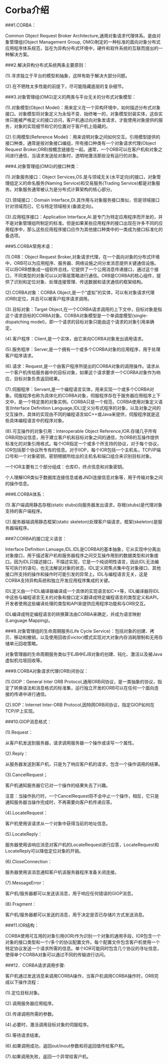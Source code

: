 # Corba介绍

###1.CORBA：

Common Object Request Broker Architecture,通用对象请求代理体系。是由对象管理组(Object Management Group, OMG)制定的一种标准的面向对象分布式应用程序体系规范，旨在为异构分布式环境中，硬件和软件系统的互联而提出的一种解决方案。

###2.解决异构分布式系统两条主要原则：

(1).寻求独立于平台的模型和抽象，这样有助于解决大部分问题。

(2).在不牺牲太多性能的前提下，尽可能隐藏底层的复杂细节。

###3.对象管理组(OMG)定义的两类与平台无关的分布式对象模型：

(1).对象模型(Object Model)：用来定义在一个异构环境中，如何描述分布式对象接口。对象模型将对象定义为永恒不变、始终唯一的，对象模型封装实体，这些实体只能被严格定义的接口访问，客户机通过向对象发请求，才能使用对象提供的服务，对象的实现细节和它的位置对于客户机上隐藏的。

(2).引用模型(Reference Model)：用来说明对象之间如何交互。引用模型提供的接口种类，通常是按对象接口编组，所有接口种类有一个对象请求代理(Object Request Broker,ORB)按概念链接在一起。通常，一个ORB可以在客户机和对象之间进行通信，当请求发送给对象时，透明地激活那些没有运行的对象。

###4.对象管理组(OMG)的接口种类：

(1).对象服务接口：Object Services,OS.是与领域无关(水平定向)的接口，对象管理组定义的命名服务(Naming Service)和交易服务(Trading Service)都是对象服务。对象服务通常被认为是分布式计算架构的核心部分。

(2).领域接口：Domain Interface,DI.其作用与对象服务接口类似，但是领域接口针对领域而已，它与特定领域相关(垂直定向)。

(3).应用程序接口：Application Interface,AI.是专门为特定应用程序而开发的，并不是对象管理组所制定的标准。但是如果某些应用程序的接口出现在许多不同的应用程序中，那么这些应用程序接口应作为其他接口种类中的一类成为接口标准化的备选项。

###5.CORBA常用术语：

(1).ORB：Object Request Broker,对象请求代理，在一个面向对象的分布式环境中，ORB可以为应用程序、服务器、网络设施之间分发消息提供关键通信设施。可以将ORB想象成一组软件总线，它提供了一个公用消息传递接口，通过这个接口，不同类型的对象可以以对等层策略进行通信。ORB是CORBA的核心组件，提供了识别和定位对象、处理连接管理、传送数据和请求通信的框架结构。

(2).CORBA对象：CORBA Object,是一个“虚拟”的实体，可以有对象请求代理(ORB)定位，并且可以被客户程序请求调用。

(3).目标对象：Target Object,在一个CORBA请求调用的上下文中，目标对象是指这个请求目标的CORBA对象。CORBA对象模型是一个单调度模型(single-dispatching model)，即一个请求的目标对象只能由这个请求的对象引用来确定。

(4).客户程序：Client,是一个实体，由它来向CORBA对象发出调用请求。

(5).服务程序：Server,是一个拥有一个或多个CORBA对象的应用程序，用于处理客户程序请求。

(6).请求：Request,是一个由客户程序所提出的CORBA对象的调用操作。请求从一个客户机传给服务器中的目标对象，如果这个请求要求一个CORBA对象作为响应，目标对象负责返回结果。

(7).伺服程序：Servant,是一个编程语言实体，用来实现一个或多个CORBA对象。伺服程序也称为具体化的CORBA对象，伺服程序存在于服务器应用程序上下文中，是一个特定类的对象实例。CORBA只是一个规范，CORBA使用对象定义语言(Interface Definition Language,IDL)定义分布式程序的对象，以及对象之间的交互操作，具体的实现由不同的编程语言如C++或Java来提供，伺服程序就是这些具体编程语言中的程序对象。

(8).可互操作的对象引用：Interoperable Object Reference,IOR.存储几乎所有ORB间协议信息，用于建立客户机和目标对象之间的通信，为ORB的互操作提供标准化的对象引用格式。每个IOR指定一个或多个所支持的协议，对于每个协议，IOR包括那个协议所专有的信息。对于IIOP，每个IOR包括一个主机名，TCP/IP端口号和一个对象密钥，密钥根据所给出的主机名和端口组合来识别目标对象。

一个IOR主要有三个部分组成：仓库ID，终点信息和对象密钥。

个人理解IOR类似于数据库连接信息或者JNDI连接信息对象等，用于传输对象之间的操作信息。

###6.CORBA体系：

(1).客户端调用静态存根(static stubs)向服务器发出请求，存根(stubs)是代理对象支持的客户端程序。

(2).服务器端调用静态框架(static skeleton)处理客户端请求，框架(skeleton)是服务器端程序。

###7.CORBA的接口定义语言：

Interface Definition Lanuage,IDL.IDL是CORBA的基本抽象，它从实现中分离出对象接口，用于描述客户机和服务器程序之间交互操作用到的数据类型和对象接口。因为IDL只描述接口，不描述实现，它是一个纯说明性语言，因此IDL无法编写可执行的语句，也无法解说对象的状态，IDL定义把焦点集中在对象接口、其他接口所支持的操作和操作时可能引发的异常上。IDL与编程语言无关，这是CORBA支持异构系统和独立开发应用程序集成的关键。

IDL定义由一个IDL编译器编译成一个具体的实现语言如C++等，IDL编译器将IDL中这些与编程语言无关的对象和接口定义翻译成特定编程语言的类型定义和API，开发者使用这些编译处理的类型和API来提供应用程序功能和与ORB交互。

IDL编译成特定编程语言的转换算法由CORBA来确定，并成为语言映射(Language Mapping)。

###8.对象管理组的生命周期服务(Life Cycle Service)：包括对象的创建、拷贝、移动和撤销，以及使用回收(Evictor)模式实现对大对象内存消耗限制和无用存储单元回收策略。

对象管理器的生命周期服务类似于EJB中EJB对象的创建、钝化、激活以及被Java虚拟机垃圾回收等。

###9.CORBA对象请求代理(ORB)间协议：

(1).GIOP：General Inter ORB Protocol,通用ORB间协议，是一类抽象的协议，指定了转换语法和消息格式的标准集，运行独立开发的ORB可以在任何一个面向连接的传递中进行通信。

(2).IIOP：Internet Inter-ORB Protocol,因特网ORB间协议，指定GIOP如何在TCP/IP上实现。

###10.GIOP消息格式：

(1).Request：

从客户机发送到服务器，请求调用服务器一个操作或读写一个属性。

(2).Reply：

从服务器发送到客户机，只是为了响应客户机的请求，包含一个操作调用的结果。

(3).CancelRequest；

客户机通知服务器它已对一个操作的结果失去了兴趣。

注意：当操作执行时，一个CancelRequest将不会中止一个操作，相反，它只是通知服务器当操作完成时，不再需要向客户机传递应答。

(4).LocateRequest：

客户机使用该请求从一个对象中获得当前的地址信息。

(5).LocateReply：

服务器使用该响应消息对客户机的LocateRequest进行应答，LocateRequest和LocateReply可以降低定位对象的开销。

(6).CloseConnection：

服务器使用该消息通知客户机该服务器程序准备关闭连接。

(7).MessageError：

客户机/服务器都可以发送该消息，用于响应任何错误的GIOP消息。

(8).Fragment：

客户机/服务器都可以发送的消息，用于决定是否已存储片方式发送消息。

###11.IOR结构：

CORBA使用可互用的对象引用(IOR)作为识别一个对象的通用手段，IOR包含一个对象的接口类型和一个/多个的协议配置文件。每个配置文件包含客户机使用一个特定协议发送一个请求所需的信息。单个IOR可能同时包含几个协议的寻址信息，使得单个CORBA对象可以通过不同的传输进行访问。

###12．CORBA请求调用步骤:

客户机通过发送消息来调用CORBA操作，当客户机调用CORBA操作时，ORB完成以下操作流程：

(1).定位目标对象。

(2).调用服务器应用程序。

(3).传递调用所需的参数。

(4).必要时，激活调用目标对象的伺服程序。

(5).等待请求结束。

(6).如果调用成功，返回out/inout参数和将返回值传给客户机。

(7).如果调用失败，返回一个异常给客户机。
